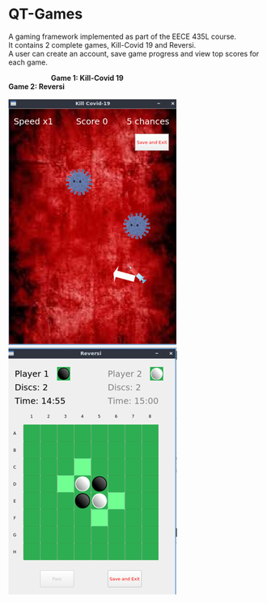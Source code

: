 # QT-Games
A gaming framework implemented as part of the EECE 435L course.\
It contains 2 complete games, Kill-Covid 19 and Reversi.\
A user can create an account, save game progress and view top scores for each game.

      **Game 1: Kill-Covid 19                  Game 2: Reversi**\
\
![](images/Game1Pic.png)      ![](images/Game2Pic.png)
